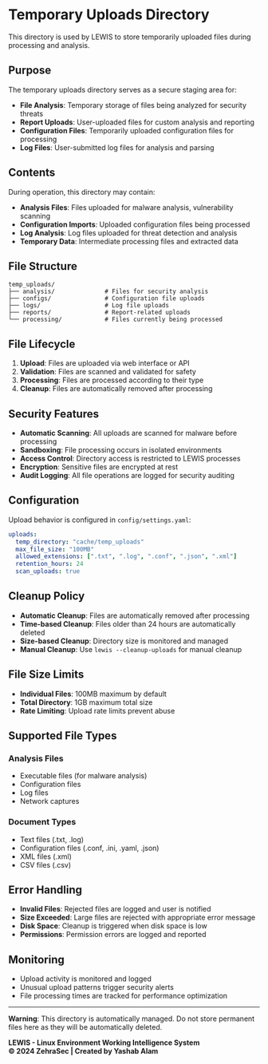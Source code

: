 # Temporary Uploads Directory

This directory is used by LEWIS to store temporarily uploaded files during processing and analysis.

## Purpose

The temporary uploads directory serves as a secure staging area for:

- **File Analysis**: Temporary storage of files being analyzed for security threats
- **Report Uploads**: User-uploaded files for custom analysis and reporting
- **Configuration Files**: Temporarily uploaded configuration files for processing
- **Log Files**: User-submitted log files for analysis and parsing

## Contents

During operation, this directory may contain:

- **Analysis Files**: Files uploaded for malware analysis, vulnerability scanning
- **Configuration Imports**: Uploaded configuration files being processed
- **Log Analysis**: Log files uploaded for threat detection and analysis
- **Temporary Data**: Intermediate processing files and extracted data

## File Structure

```
temp_uploads/
├── analysis/              # Files for security analysis
├── configs/               # Configuration file uploads
├── logs/                  # Log file uploads
├── reports/               # Report-related uploads
└── processing/            # Files currently being processed
```

## File Lifecycle

1. **Upload**: Files are uploaded via web interface or API
2. **Validation**: Files are scanned and validated for safety
3. **Processing**: Files are processed according to their type
4. **Cleanup**: Files are automatically removed after processing

## Security Features

- **Automatic Scanning**: All uploads are scanned for malware before processing
- **Sandboxing**: File processing occurs in isolated environments
- **Access Control**: Directory access is restricted to LEWIS processes
- **Encryption**: Sensitive files are encrypted at rest
- **Audit Logging**: All file operations are logged for security auditing

## Configuration

Upload behavior is configured in `config/settings.yaml`:

```yaml
uploads:
  temp_directory: "cache/temp_uploads"
  max_file_size: "100MB"
  allowed_extensions: [".txt", ".log", ".conf", ".json", ".xml"]
  retention_hours: 24
  scan_uploads: true
```

## Cleanup Policy

- **Automatic Cleanup**: Files are automatically removed after processing
- **Time-based Cleanup**: Files older than 24 hours are automatically deleted
- **Size-based Cleanup**: Directory size is monitored and managed
- **Manual Cleanup**: Use `lewis --cleanup-uploads` for manual cleanup

## File Size Limits

- **Individual Files**: 100MB maximum by default
- **Total Directory**: 1GB maximum total size
- **Rate Limiting**: Upload rate limits prevent abuse

## Supported File Types

### Analysis Files
- Executable files (for malware analysis)
- Configuration files
- Log files
- Network captures

### Document Types
- Text files (.txt, .log)
- Configuration files (.conf, .ini, .yaml, .json)
- XML files (.xml)
- CSV files (.csv)

## Error Handling

- **Invalid Files**: Rejected files are logged and user is notified
- **Size Exceeded**: Large files are rejected with appropriate error message
- **Disk Space**: Cleanup is triggered when disk space is low
- **Permissions**: Permission errors are logged and reported

## Monitoring

- Upload activity is monitored and logged
- Unusual upload patterns trigger security alerts
- File processing times are tracked for performance optimization

---

**Warning**: This directory is automatically managed. Do not store permanent files here as they will be automatically deleted.

**LEWIS - Linux Environment Working Intelligence System**  
**© 2024 ZehraSec | Created by Yashab Alam**
